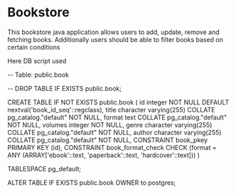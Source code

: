 # Bookstore
This bookstore java application allows users to add, update, remove and fetching books. Additionally users should be able to filter books based on certain conditions <br />


Here DB script used <br/>

-- Table: public.book

-- DROP TABLE IF EXISTS public.book;

CREATE TABLE IF NOT EXISTS public.book
(
    id integer NOT NULL DEFAULT nextval('book_id_seq'::regclass),
    title character varying(255) COLLATE pg_catalog."default" NOT NULL,
    format text COLLATE pg_catalog."default" NOT NULL,
    volumes integer NOT NULL,
    genre character varying(255) COLLATE pg_catalog."default" NOT NULL,
    author character varying(255) COLLATE pg_catalog."default" NOT NULL,
    CONSTRAINT book_pkey PRIMARY KEY (id),
    CONSTRAINT book_format_check CHECK (format = ANY (ARRAY['ebook'::text, 'paperback'::text, 'hardcover'::text]))
)

TABLESPACE pg_default;

ALTER TABLE IF EXISTS public.book
    OWNER to postgres;
